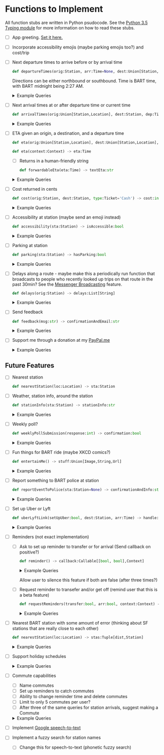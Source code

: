 Functions to Implement
======================

All function stubs are written in Python psudocode. See the [Python 3.5 Typing module](https://docs.python.org/3/library/typing.html) for more information on how to read these stubs.

- [ ] App greeting. [Set it here.](https://developers.facebook.com/docs/messenger-platform/discovery/welcome-screen#set_greeting)

- [ ] Incorporate accessibility emojis (maybe parking emojis too?) and cost/trip

- [ ] Next departure times to arrive before or by arrival time

  ```python
  def departureTimes(orig:Station, arr:Time=None, dest:Union[Station,Direction,Line,Location]=None) -> deps: List[Tuple[Time,Line]]
  ```

  Directions can be either northbound or southbound. Time is BART time, with BART midnight being 2:27 AM.

  <details><summary>Example Queries</summary><p>

  Simple Queries

  - When is the next train from Union City to Bay Fair?
  - What are the next trains out of Dublin? (Dublin/Pleasanton)
  - Can I catch the next Powell to Concord?
  - n concord to gpark

  Advanced Queries

  - Should I run to catch the next Rockridge to W Oakland?
  - What are the next trains to El Cerrito Plaza if I get to Fremont BART by 6pm
  - nconc tmrw 6pm to gpark
  - What barts come at 7am tomorrow from Fremont to Montgomery?
  - When is the first BART from West Dublin Pleasanton to Colma?
  - What is the first train out of Warm Springs?
  - next train from s fremont
    - any/north/northbound/daly city/

  </p></details>

- [ ] Next arrival times at or after departure time or current time

  ```python
  def arrivalTimes(orig:Union[Station,Location], dest:Station, dep:Time=None) -> arrs:List[Tuple[Time,Line]]
  ```

  <details><summary>Example Queries</summary><p>

  Simple Queries

  - What trains get to at SFO from MacArthur next Tuesday at noon?
  - what are the trains that arrive to coliseum by 7p from s fremont
  - When should I get to South San Francisco to get to Richmond by 4p?

  Advanced Queries
  - last bart from embarcadero to dberk
  - s hay by 8pm
    - powell
  - can i get to s fremont from el cerrito by 4 pm?

  </p></details>

- [ ] ETA given an origin, a destination, and a departure time

  ```python
  def eta(orig:Union[Station,Location], dest:Union[Station,Location], dep:Time) -> eta:Time
  ```

  ```python
  def eta(context:Context) -> eta:Time
  ```

  - [ ] Returns in a human-friendly string
    ```python
    def forwardableEta(eta:Time) -> textEta:str
    ```

  <details><summary>Example Queries</summary><p>

  Simple Queries

  - What time will I get to San Bruno?
  - When will I arrive at Powell?
  - eta to rockridge

  Advanced Queries

  - Can I get an eta there?
  - When is my eta?
  - What's my eta?
  - wat time arrive

  </p></details>

- [ ] Cost returned in cents

  ```python
  def cost(orig:Station, dest:Station, type:Ticket='Cash') -> cost:int
  ```

  <details><summary>Example Queries</summary><p>

  - How much is a ride from Rockridge to South Fremont?
  - how much is dberk to powell
  - what does dub to conc cost
  - how expensive is bayfair to colma

  </p></details>

- [ ] Accessibility at station (maybe send an emoji instead)

  ```python
  def accessibility(sta:Station) -> isAccessible:bool
  ```

  <details><summary>Example Queries</summary><p>

  - Is Colma wheelchair accessible?
  - accessibility at bayfair
  - montgomery accessibility

  </p></details>

- [ ] Parking at station

  ```python
  def parking(sta:Station) -> hasParking:bool
  ```

  <details><summary>Example Queries</summary><p>

  - Does Union City have parking?
  - parking at s fremont
  - ashby parking

  </p></details>

- [ ] Delays along a route - maybe make this a periodically run function that broadcasts to people who recently looked up trips on that route in the past 30min? See the [Messenger Broadcasting](https://developers.facebook.com/docs/messenger-platform/send-messages/broadcast-messages/) feature.

  ```python
  def delays(orig:Station) -> delays:List[String]
  ```

  <details><summary>Example Queries</summary><p>

  - are there any delays?
  - delays

  </p></details>

- [ ] Send feedback

  ```python
  def feedback(msg:str) -> confirmationAndEmail:str
  ```

  <details><summary>Example Queries</summary><p>

  - feedback
  - suggestions

  </p></details>

- [ ] Support me through a donation at my [PayPal.me](https://www.paypal.me/anwyho)

  <details><summary>Example Queries</summary><p>

  - how can i support
  - how can i donate
  - donation

  </p></details>

Future Features
---------------

- [ ] Nearest station

  ```python
  def nearestStation(loc:Location) -> sta:Station
  ```

- [ ] Weather, station info, around the station

  ```python
  def stationInfo(sta:Station) -> stationInfo:str
  ```

  <details><summary>Example Queries</summary><p>

  <!-- Implment this soon -->

  - What's the weather around downtown berkeley tomorrow?
  - Will it rain around sfo on tuesday?
  - weather at d city

  </p></details>

- [ ] Weekly poll?

  ```python
  def weeklyPollSubmission(response:int) -> confirmation:bool
  ```

  <details><summary>Example Queries</summary><p>

  <!-- Implment this soon -->

  - q1
  - q2
  - q3
  - q4
  - q5
  - q6
  - q7
  - q8
  - q9
  - q10

  </p></details>

- [ ] Fun things for BART ride (maybe XKCD comics?)

  ```python
  def entertainMe() -> stuff:Union[Image,String,Url]
  ```

  <details><summary>Example Queries</summary><p>

  <!-- Implment this soon -->

  - q1
  - q2
  - q3

  </p></details>

- [ ] Report something to BART police at station

  ```python
  def reportEventToPolice(sta:Station=None) -> confirmationAndInfo:str
  ```

  <details><summary>Example Queries</summary><p>

  <!-- Implment this soon -->

  - q1
  - q2
  - q3

  </p></details>

- [ ] Set up Uber or Lyft

  ```python
  def uberLyftLink(setUpUber:bool, dest:Station, arr:Time) -> handle:Url
  ```

  <details><summary>Example Queries</summary><p>

  <!-- Implment this soon -->

  - q1
  - q2
  - q3

  </p></details>

- [ ] Reminders (not exact implementation)
  - [ ] Ask to set up reminder to transfer or for arrival (Send callback on positive?)

    ```python
    def reminder() -> callback:Callable[[bool, bool],Context]
    ```

    <details><summary>Example Queries</summary><p>

    <!-- Implment this soon -->

    - q1
    - q2
    - q3

    </p></details>

    Allow user to silence this feature if both are false (after three times?)

  - [ ] Request reminder to transefer and/or get off (remind user that this is a beta feature)

    ```python
    def requestReminders(transfer:bool, arr:bool, context:Context) -> confirmSetup:bool
    ```

    <details><summary>Example Queries</summary><p>

    <!-- Implment this soon -->

    - q1
    - q2
    - q3

    </p></details>

- [ ] Nearest BART station with some amount of error (thinking about SF stations that are really close to each other)

  ```python
  def nearestStation(loc:Location) -> stas:Tuple[dist,Station]
  ```

  <details><summary>Example Queries</summary><p>

  <!-- Implment this soon -->

  - q1
  - q2
  - q3

  </p></details>

- [ ] Support holiday schedules

  <details><summary>Example Queries</summary><p>

  <!-- Implment this soon -->

  - q1
  - q2
  - q3

  </p></details>

- [ ] Commute capabilities
  - [ ] Name commutes
  - [ ] Set up reminders to catch commutes
  - [ ] Ability to change reminder time and delete commutes
  - [ ] Limit to only 5 commutes per user?
  - [ ] After three of the same queries for station arrivals, suggest making a Commute

  <details><summary>Example Queries</summary><p>

  <!-- Implment this soon -->

  - q1
  - q2
  - q3

  </p></details>

- [ ] Implement [Google speech-to-text](https://cloud.google.com/speech-to-text/)

- [ ] Implement a fuzzy search for station names
  - [ ] Change this for speech-to-text (phonetic fuzzy search)